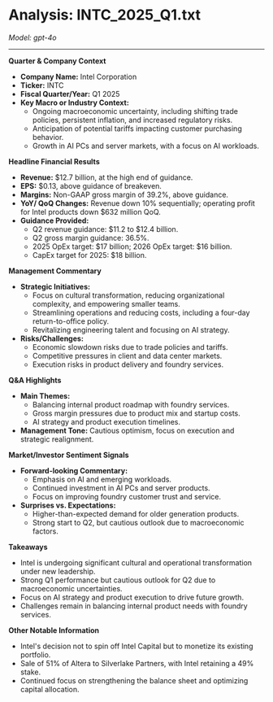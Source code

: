 # Analysis: INTC_2025_Q1.txt

*Model: gpt-4o*

---

**Quarter & Company Context**

- **Company Name:** Intel Corporation
- **Ticker:** INTC
- **Fiscal Quarter/Year:** Q1 2025
- **Key Macro or Industry Context:**
  - Ongoing macroeconomic uncertainty, including shifting trade policies, persistent inflation, and increased regulatory risks.
  - Anticipation of potential tariffs impacting customer purchasing behavior.
  - Growth in AI PCs and server markets, with a focus on AI workloads.

**Headline Financial Results**

- **Revenue:** $12.7 billion, at the high end of guidance.
- **EPS:** $0.13, above guidance of breakeven.
- **Margins:** Non-GAAP gross margin of 39.2%, above guidance.
- **YoY/ QoQ Changes:** Revenue down 10% sequentially; operating profit for Intel products down $632 million QoQ.
- **Guidance Provided:**
  - Q2 revenue guidance: $11.2 to $12.4 billion.
  - Q2 gross margin guidance: 36.5%.
  - 2025 OpEx target: $17 billion; 2026 OpEx target: $16 billion.
  - CapEx target for 2025: $18 billion.

**Management Commentary**

- **Strategic Initiatives:**
  - Focus on cultural transformation, reducing organizational complexity, and empowering smaller teams.
  - Streamlining operations and reducing costs, including a four-day return-to-office policy.
  - Revitalizing engineering talent and focusing on AI strategy.
- **Risks/Challenges:**
  - Economic slowdown risks due to trade policies and tariffs.
  - Competitive pressures in client and data center markets.
  - Execution risks in product delivery and foundry services.

**Q&A Highlights**

- **Main Themes:**
  - Balancing internal product roadmap with foundry services.
  - Gross margin pressures due to product mix and startup costs.
  - AI strategy and product execution timelines.
- **Management Tone:** Cautious optimism, focus on execution and strategic realignment.

**Market/Investor Sentiment Signals**

- **Forward-looking Commentary:**
  - Emphasis on AI and emerging workloads.
  - Continued investment in AI PCs and server products.
  - Focus on improving foundry customer trust and service.
- **Surprises vs. Expectations:**
  - Higher-than-expected demand for older generation products.
  - Strong start to Q2, but cautious outlook due to macroeconomic factors.

**Takeaways**

- Intel is undergoing significant cultural and operational transformation under new leadership.
- Strong Q1 performance but cautious outlook for Q2 due to macroeconomic uncertainties.
- Focus on AI strategy and product execution to drive future growth.
- Challenges remain in balancing internal product needs with foundry services.

**Other Notable Information**

- Intel's decision not to spin off Intel Capital but to monetize its existing portfolio.
- Sale of 51% of Altera to Silverlake Partners, with Intel retaining a 49% stake.
- Continued focus on strengthening the balance sheet and optimizing capital allocation.